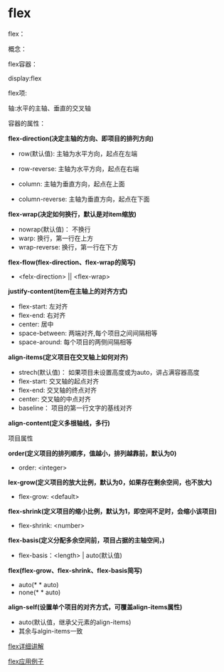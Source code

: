 # flex
flex：

概念：

flex容器：

display:flex

flex项:


轴:水平的主轴、垂直的交叉轴

容器的属性：

**flex-direction(决定主轴的方向、即项目的排列方向)**

* row(默认值): 主轴为水平方向，起点在左端

* row-reverse: 主轴为水平方向，起点在右端

* column: 主轴为垂直方向，起点在上面

* column-reverse: 主轴为垂直方向，起点在下面

**flex-wrap(决定如何换行，默认是对item缩放)**
* nowrap(默认值)： 不换行
* warp: 换行，第一行在上方
* wrap-reverse: 换行，第一行在下方

**flex-flow(flex-direction、flex-wrap的简写)**
* \<felx-direction> || \<flex-wrap>

**justify-content(item在主轴上的对齐方式)**
* flex-start: 左对齐
* flex-end: 右对齐
* center: 居中
* space-between: 两端对齐,每个项目之间间隔相等
* space-around: 每个项目的两侧间隔相等

**align-items(定义项目在交叉轴上如何对齐)**
* strech(默认值)： 如果项目未设置高度或为auto，讲占满容器高度
* flex-start: 交叉轴的起点对齐
* flex-end: 交叉轴的终点对齐
* center: 交叉轴的中点对齐
* baseline： 项目的第一行文字的基线对齐

**align-content(定义多根轴线，多行)**


项目属性

**order(定义项目的排列顺序，值越小，排列越靠前，默认为0)**
* order: \<integer>

**lex-grow(定义项目的放大比例，默认为0，如果存在剩余空间，也不放大)**
* flex-grow: \<default> 

**flex-shrink(定义项目的缩小比例，默认为1，即空间不足时，会缩小该项目)**
* flex-shrink: \<number>

**flex-basis(定义分配多余空间前，项目占据的主轴空间，)**
* flex-basis：\<length> | auto(默认值)

**flex(flex-grow、flex-shrink、flex-basis简写)**
* auto(* * auto)
* none(* * auto)

**align-self(设置单个项目的对齐方式，可覆盖align-items属性)**
* auto(默认值，继承父元素的align-items)
* 其余与algin-items一致

[flex详细讲解](https://www.runoob.com/w3cnote/flex-grammar.html)

[flex应用例子](https://www.cnblogs.com/lynnmn/p/6262941.html)